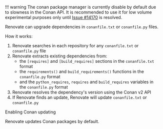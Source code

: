 <!-- prettier-ignore -->
!!! warning
    The conan package manager is currently disable by default due to slowness in the Conan API.
    It is recommended to use it for low volume experimental purposes only until [Issue #14170](https://github.com/renovatebot/renovate/issues/14170) is resolved.

Renovate can upgrade dependencies in `conanfile.txt` or `conanfile.py` files.

How it works:

1. Renovate searches in each repository for any `conanfile.txt` or `conanfile.py` file
1. Renovate extracts existing dependencies from:
   - the `[requires]` and `[build_requires]` sections in the `conanfile.txt` format
   - the `requirements()` and `build_requirements()` functions in the `conanfile.py` format
   - and the `python_requires`, `requires` and `build_requires` variables in the `conanfile.py` format
1. Renovate resolves the dependency's version using the Conan v2 API
1. If Renovate finds an update, Renovate will update `conanfile.txt` or `conanfile.py`

Enabling Conan updating

Renovate updates Conan packages by default.
